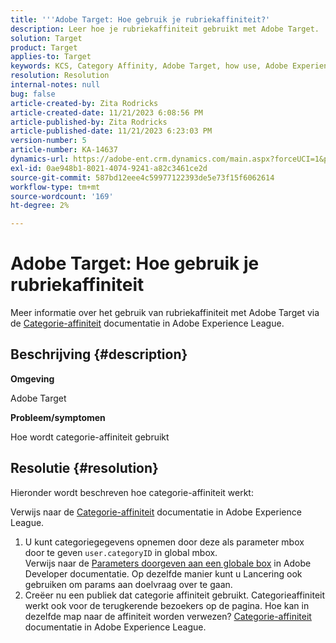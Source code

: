 ```yaml
---
title: '''Adobe Target: Hoe gebruik je rubriekaffiniteit?'
description: Leer hoe je rubriekaffiniteit gebruikt met Adobe Target.
solution: Target
product: Target
applies-to: Target
keywords: KCS, Category Affinity, Adobe Target, how use, Adobe Experience League, global mbox
resolution: Resolution
internal-notes: null
bug: false
article-created-by: Zita Rodricks
article-created-date: 11/21/2023 6:08:56 PM
article-published-by: Zita Rodricks
article-published-date: 11/21/2023 6:23:03 PM
version-number: 5
article-number: KA-14637
dynamics-url: https://adobe-ent.crm.dynamics.com/main.aspx?forceUCI=1&pagetype=entityrecord&etn=knowledgearticle&id=93cf0e04-9988-ee11-8179-6045bd006295
exl-id: 0ae948b1-8021-4074-9241-a82c3461ce2d
source-git-commit: 587bd12eee4c59977122393de5e73f15f6062614
workflow-type: tm+mt
source-wordcount: '169'
ht-degree: 2%

---
```


# Adobe Target: Hoe gebruik je rubriekaffiniteit


Meer informatie over het gebruik van rubriekaffiniteit met Adobe Target via de [Categorie-affiniteit](https://experienceleague.adobe.com/docs/target/using/audiences/visitor-profiles/category-affinity.html?lang=en) documentatie in Adobe Experience League.

## Beschrijving {#description}


<b>Omgeving</b>

Adobe Target

<b>Probleem/symptomen</b>

Hoe wordt categorie-affiniteit gebruikt


## Resolutie {#resolution}


Hieronder wordt beschreven hoe categorie-affiniteit werkt:

Verwijs naar de [Categorie-affiniteit](https://experienceleague.adobe.com/docs/target/using/audiences/visitor-profiles/category-affinity.html?lang=en) documentatie in Adobe Experience League.

1. U kunt categoriegegevens opnemen door deze als parameter mbox door te geven `user.categoryID` in global mbox.<br>    Verwijs naar de [Parameters doorgeven aan een globale box](https://developer.adobe.com/target/implement/client-side/atjs/global-mbox/pass-parameters-to-global-mbox/?lang=en "Klik om de koppeling te volgen: https://developer.adobe.com/target/implement/client-side/atjs/global-mbox/pass-parameters-to-global-mbox/?lang=en") in Adobe Developer documentatie.
Op dezelfde manier kunt u Lancering ook gebruiken om params aan doelvraag over te gaan.
2. Creëer nu een publiek dat categorie affiniteit gebruikt.    Categorieaffiniteit werkt ook voor de terugkerende bezoekers op de pagina.
Hoe kan in dezelfde map naar de affiniteit worden verwezen? [Categorie-affiniteit](https://experienceleague.adobe.com/docs/target/using/audiences/visitor-profiles/category-affinity.html?lang=en) documentatie in Adobe Experience League.
